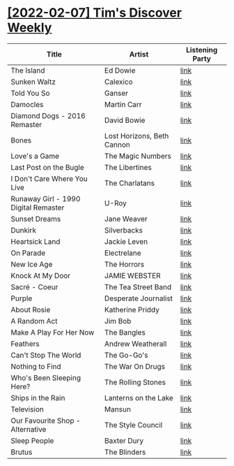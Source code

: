 # [[2022-02-07] Tim's Discover Weekly](https://open.spotify.com/user/zachthehammer/playlist/51Quw5XEBX8WZ9sKtab2HU)

| Title | Artist | Listening Party |
| --- | --- | --- |
| The Island | Ed Dowie | [link](https://timstwitterlisteningparty.com/pages/replay/feed_717.html) |
| Sunken Waltz | Calexico | [link](https://timstwitterlisteningparty.com/pages/replay/feed_175.html) |
| Told You So | Ganser | [link](https://timstwitterlisteningparty.com/pages/replay/feed_858.html) |
| Damocles | Martin Carr | [link](https://timstwitterlisteningparty.com/pages/replay/feed_812.html) |
| Diamond Dogs - 2016 Remaster | David Bowie | [link](https://timstwitterlisteningparty.com/pages/replay/feed_308.html) |
| Bones | Lost Horizons, Beth Cannon | [link](https://timstwitterlisteningparty.com/pages/replay/feed_454.html) |
| Love's a Game | The Magic Numbers | [link](https://timstwitterlisteningparty.com/pages/replay/feed_250.html) |
| Last Post on the Bugle | The Libertines | [link](https://timstwitterlisteningparty.com/pages/replay/feed_125.html) |
| I Don't Care Where You Live | The Charlatans | [link](https://timstwitterlisteningparty.com/pages/replay/feed_288.html) |
| Runaway Girl - 1990 Digital Remaster | U-Roy | [link]() |
| Sunset Dreams | Jane Weaver | [link](https://timstwitterlisteningparty.com/pages/replay/feed_691.html) |
| Dunkirk | Silverbacks | [link](https://timstwitterlisteningparty.com/pages/replay/feed_883.html) |
| Heartsick Land | Jackie Leven | [link](https://timstwitterlisteningparty.com/pages/replay/feed_870.html) |
| On Parade | Electrelane | [link](https://timstwitterlisteningparty.com/pages/replay/feed_201.html) |
| New Ice Age | The Horrors | [link](https://timstwitterlisteningparty.com/pages/replay/feed_161.html) |
| Knock At My Door | JAMIE WEBSTER | [link](https://timstwitterlisteningparty.com/pages/replay/feed_1010.html) |
| Sacré - Coeur | The Tea Street Band | [link](https://timstwitterlisteningparty.com/pages/replay/feed_232.html) |
| Purple | Desperate Journalist | [link](https://timstwitterlisteningparty.com/pages/replay/feed_832.html) |
| About Rosie | Katherine Priddy | [link](https://timstwitterlisteningparty.com/pages/replay/feed_857.html) |
| A Random Act | Jim Bob | [link](https://timstwitterlisteningparty.com/pages/replay/feed_891.html) |
| Make A Play For Her Now | The Bangles | [link](https://timstwitterlisteningparty.com/pages/replay/feed_695.html) |
| Feathers | Andrew Weatherall | [link]() |
| Can't Stop The World | The Go-Go's | [link](https://timstwitterlisteningparty.com/pages/replay/feed_670.html) |
| Nothing to Find | The War On Drugs | [link](https://timstwitterlisteningparty.com/pages/replay/feed_951.html) |
| Who's Been Sleeping Here? | The Rolling Stones | [link]() |
| Ships in the Rain | Lanterns on the Lake | [link](https://timstwitterlisteningparty.com/pages/replay/feed_806.html) |
| Television | Mansun | [link](https://timstwitterlisteningparty.com/pages/replay/feed_119.html) |
| Our Favourite Shop - Alternative | The Style Council | [link](https://timstwitterlisteningparty.com/pages/replay/feed_44.html) |
| Sleep People | Baxter Dury | [link](https://timstwitterlisteningparty.com/pages/replay/feed_572.html) |
| Brutus | The Blinders | [link](https://timstwitterlisteningparty.com/pages/replay/feed_297.html) |
